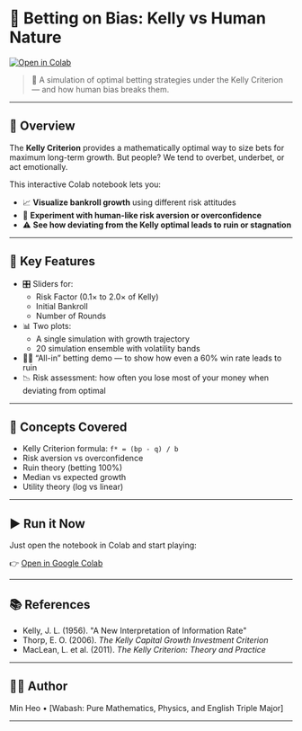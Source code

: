 # 🎲 Betting on Bias: Kelly vs Human Nature

[![Open in Colab](https://colab.research.google.com/assets/colab-badge.svg)](https://colab.research.google.com/drive/1HnEbNlVOUw-OsNAnhNBo_GNrkORPajYp?usp=sharing)

> 🧠 A simulation of optimal betting strategies under the Kelly Criterion — and how human bias breaks them.

---

## 📌 Overview

The **Kelly Criterion** provides a mathematically optimal way to size bets for maximum long-term growth. But people? We tend to overbet, underbet, or act emotionally.

This interactive Colab notebook lets you:

- 📈 **Visualize bankroll growth** using different risk attitudes  
- 🧪 **Experiment with human-like risk aversion or overconfidence**  
- ⚠️ **See how deviating from the Kelly optimal leads to ruin or stagnation**

---

## 🧮 Key Features

- 🎛️ Sliders for:
  - Risk Factor (0.1× to 2.0× of Kelly)
  - Initial Bankroll
  - Number of Rounds
- 📊 Two plots:
  - A single simulation with growth trajectory
  - 20 simulation ensemble with volatility bands
- 🧟‍♂️ “All-in” betting demo — to show how even a 60% win rate leads to ruin
- 📉 Risk assessment: how often you lose most of your money when deviating from optimal

---


## 🧠 Concepts Covered

- Kelly Criterion formula: `f* = (bp - q) / b`  
- Risk aversion vs overconfidence  
- Ruin theory (betting 100%)  
- Median vs expected growth  
- Utility theory (log vs linear)

---

## ▶️ Run it Now

Just open the notebook in Colab and start playing:

👉 [Open in Google Colab](https://colab.research.google.com/drive/1HnEbNlVOUw-OsNAnhNBo_GNrkORPajYp?usp=sharing)

---

## 📚 References

- Kelly, J. L. (1956). "A New Interpretation of Information Rate"
- Thorp, E. O. (2006). *The Kelly Capital Growth Investment Criterion*
- MacLean, L. et al. (2011). *The Kelly Criterion: Theory and Practice*

---

## 🧑‍💻 Author

Min Heo • [Wabash: Pure Mathematics, Physics, and English Triple Major]

---

